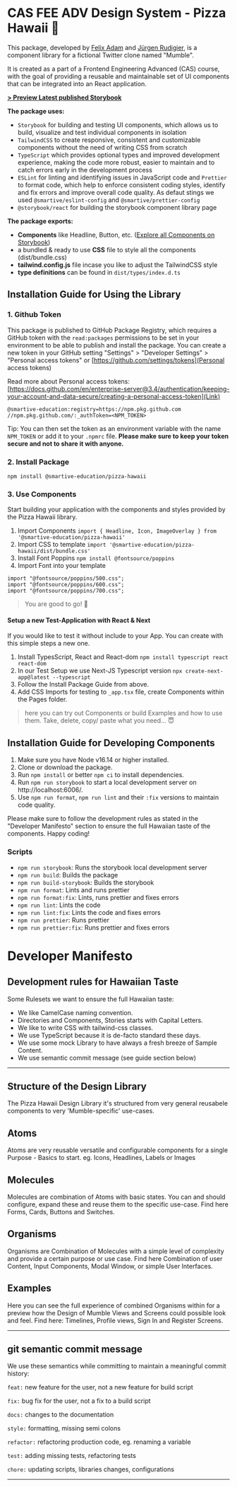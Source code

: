 # CAS FEE ADV Design System - Pizza Hawaii 🍕 

This package, developed by [Felix Adam](https://github.com/flxtagi) and [Jürgen Rudigier](https://github.com/rudigier), is a component library for a fictional Twitter clone named "Mumble".

It is created as a part of a Frontend Engineering Advanced (CAS) course, with the goal of providing a reusable and maintainable set of UI components that can be integrated into an React application. 

[**> Preview Latest published Storybook**](https://smartive-education.github.io/design-system-component-library-pizza-hawaii/)

**The package uses:**
- `Storybook` for building and testing UI components, which allows us to build, visualize and test individual components in isolation
- `TailwindCSS` to create responsive, consistent and customizable components without the need of writing CSS from scratch
- `TypeScript` which provides optional types and improved development experience, making the code more robust, easier to maintain and to catch errors early in the development process
- `ESLint` for linting and identifying issues in JavaScript code and `Prettier` to format code, which help to enforce consistent coding styles, identify and fix errors and improve overall code quality. As defaut stings we used `@smartive/eslint-config` and `@smartive/prettier-config`
- `@storybook/react` for building the storybook component library page


**The package exports:**
- **Components** like Headline, Button, etc. ([Explore all Components on Storybook](https://smartive-education.github.io/design-system-component-library-pizza-hawaii/))
- a bundled & ready to use **CSS** file to style all the components (dist/bundle.css)
- **tailwind.config.js** file incase you like to adjust the TailwindCSS style
- **type definitions** can be found in `dist/types/index.d.ts`


## Installation Guide for Using the Library

### 1. Github Token
This package is published to GitHub Package Registry, which requires a GitHub token with the `read:packages` permissions to be set in your environment to be able to publish and install the package. You can create a new token in your GitHub setting "Settings" > "Developer Settings" > "Personal access tokens" or [https://github.com/settings/tokens](Personal access tokens)

Read more about Personal access tokens: [https://docs.github.com/en/enterprise-server@3.4/authentication/keeping-your-account-and-data-secure/creating-a-personal-access-token](Link)

```
@smartive-education:registry=https://npm.pkg.github.com
//npm.pkg.github.com/:_authToken=<NPM_TOKEN>
```
Tip: You can then set the token as an environment variable with the name `NPM_TOKEN` or add it to your `.npmrc` file.
**Please make sure to keep your token secure and not to share it with anyone.**

### 2. Install Package

```npm install @smartive-education/pizza-hawaii```

### 3. Use Components
Start building your application with the components and styles provided by the Pizza Hawaii library.
1. Import Components `import { Headline, Icon, ImageOverlay } from '@smartive-education/pizza-hawaii'`
2. Import CSS to template `import '@smartive-education/pizza-hawaii/dist/bundle.css'`
3. Install Font Poppins `npm install @fontsource/poppins`
4. Import Font into your template 
```
import "@fontsource/poppins/500.css";
import "@fontsource/poppins/600.css";
import "@fontsource/poppins/700.css";
```
> You are good to go!  🎉

#### Setup a new Test-Application with React & Next
If you would like to test it without include to your App. You can create with this simple steps a new one.
1. Install TypesScript, React and React-dom `npm install typescript react react-dom`
2. In our Test Setup we use Next-JS Typescript version `npx create-next-app@latest --typescript`
3. Follow the Install Package Guide from above.
4. Add CSS Imports for testing to `_app.tsx` file, create Components within the Pages folder. 

> here you can try out Components or build Examples and how to use them. Take, delete, copy/ paste what you need... 😇

## Installation Guide for Developing Components
1.  Make sure you have Node v16.14 or higher installed.
2.  Clone or download the package.
3.  Run `npm install` or better `npm ci` to install dependencies.
4.  Run `npm run storybook` to start a local development server on http://localhost:6006/.
5.  Use `npm run format`, `npm run lint` and their `:fix` versions to maintain code quality.

Please make sure to follow the development rules as stated in the "Developer Manifesto" section to ensure the full Hawaiian taste of the components. Happy coding!


### Scripts
- `npm run storybook`: Runs the storybook local development server
- `npm run build`: Builds the package
- `npm run build-storybook`: Builds the storybook
- `npm run format`: Lints and runs prettier
- `npm run format:fix`: Lints, runs prettier and fixes errors
- `npm run lint`: Lints the code
- `npm run lint:fix`: Lints the code and fixes errors
- `npm run prettier`: Runs prettier
- `npm run prettier:fix`: Runs prettier and fixes errors




# Developer Manifesto

## Development rules for Hawaiian Taste

Some Rulesets we want to ensure the full Hawaiian taste:

- We like CamelCase naming convention.
- Directories and Components, Stories starts with Capital Letters.
- We like to write CSS with tailwind-css classes.
- We use TypeScript because it is de-facto standard these days.
- We use some mock Library to have always a fresh breeze of Sample Content.
- We use semantic commit message (see guide section below)


---

## Structure of the Design Library

The Pizza Hawaii Design Library it's structured from very general reusabele components to very 'Mumble-specific' use-cases. 

## Atoms
Atoms are very reusable versatile and configurable components for a single Purpose - Basics to start. eg. Icons, Headlines, Labels or Images 

## Molecules
Molecules are combination of Atoms with basic states. You can and should configure, expand these and reuse them to the specific use-case. Find here Forms, Cards, Buttons and Switches.

## Organisms
Organisms are Combination of Molecules with a simple level of complexity and provide a certain purpose or use case. Find here Combination of user Content, Input Components, Modal Window, or simple User Interfaces. 

## Examples
Here you can see the full experience of combined Organisms within for a preview how the Design of Mumble Views and Screens could possible look and feel. 
Find here: Timelines, Profile views, Sign In and Register Screens.


---

## git semantic commit message 

We use these semantics while committing to maintain a meaningful commit history:

`feat:` new feature for the user, not a new feature for build script

`fix:` bug fix for the user, not a fix to a build script

`docs:` changes to the documentation

`style:` formatting, missing semi colons

`refactor:` refactoring production code, eg. renaming a variable

`test:` adding missing tests, refactoring tests

`chore:` updating scripts, libraries changes, configurations

---
